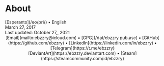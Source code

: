 About
=====

<div class="center">[Esperanto](/eo/pri/) ▪ English</div>
<div class="center">March 27, 2017</div>
<div class="center">Last updated: October 27,, 2021</div>

<center>
[Email](mailto:ebzzry@icloud.com) ▪ [GPG](/dat/ebzzry.pub.asc) ▪ [GitHub](https://github.com/ebzzry) ▪ [LinkedIn](https://linkedin.com/in/ebzzry) ▪ [Telegram](https://t.me/ebzzry)<br>
[DeviantArt](https://ebzzry.deviantart.com) ▪ [Steam](https://steamcommunity.com/id/ebzzry)
</center>
